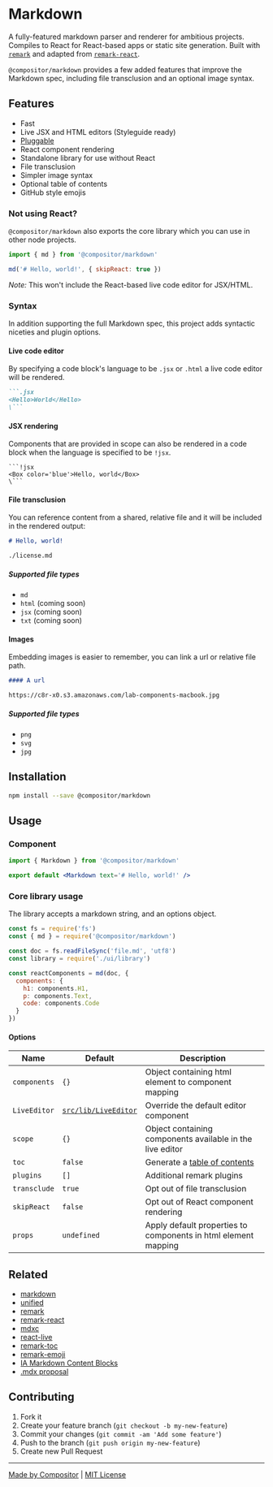 # Markdown

A fully-featured markdown parser and renderer for ambitious projects.
Compiles to React for React-based apps or static site generation.
Built with [`remark`](https://github.com/remarkjs/remark) and adapted from [`remark-react`](https://github.com/mapbox/remark-react).

`@compositor/markdown` provides a few added features that improve the Markdown spec, including file transclusion and an optional image syntax.

## Features

- Fast
- Live JSX and HTML editors (Styleguide ready)
- [Pluggable](https://github.com/remarkjs/remark/blob/master/doc/plugins.md)
- React component rendering
- Standalone library for use without React
- File transclusion
- Simpler image syntax
- Optional table of contents
- GitHub style emojis

### Not using React?

`@compositor/markdown` also exports the core library which you can use in other node projects.

```js
import { md } from '@compositor/markdown'

md('# Hello, world!', { skipReact: true })
```

_Note:_ This won't include the React-based live code editor for JSX/HTML.

### Syntax

In addition supporting the full Markdown spec, this project adds syntactic niceties and plugin options.

#### Live code editor

By specifying a code block's language to be `.jsx` or `.html` a live code editor will be rendered.

```md
```.jsx
<Hello>World</Hello>
\```
```

#### JSX rendering

Components that are provided in scope can also be rendered in a code block when the language is specified to be `!jsx`.

```ms
```!jsx
<Box color='blue'>Hello, world</Box>
\```
```

#### File transclusion

You can reference content from a shared, relative file and it will be included in the rendered output:

```md
# Hello, world!

./license.md
```

##### Supported file types

- `md`
- `html` (coming soon)
- `jsx` (coming soon)
- `txt` (coming soon)

#### Images

Embedding images is easier to remember, you can link a url or relative file path.

```md
#### A url

https://c8r-x0.s3.amazonaws.com/lab-components-macbook.jpg
```

##### Supported file types

- `png`
- `svg`
- `jpg`

## Installation

```sh
npm install --save @compositor/markdown
```

## Usage

### Component

```jsx
import { Markdown } from '@compositor/markdown'

export default <Markdown text='# Hello, world!' />
```

### Core library usage

The library accepts a markdown string, and an options object.

```js
const fs = require('fs')
const { md } = require('@compositor/markdown')

const doc = fs.readFileSync('file.md', 'utf8')
const library = require('./ui/library')

const reactComponents = md(doc, {
  components: {
    h1: components.H1,
    p: components.Text,
    code: components.Code
  }
})
```

#### Options

| Name | Default | Description |
| ---- | ------- | ----------- |
| `components` | `{}` | Object containing html element to component mapping |
| `LiveEditor` | [`src/lib/LiveEditor`](https://github.com/c8r/markdown/blob/master/src/lib/LiveEditor.js) | Override the default editor component |
| `scope` | `{}` | Object containing components available in the live editor |
| `toc` | `false` | Generate a [table of contents](https://github.com/remarkjs/remark-toc) |
| `plugins` | `[]` | Additional remark plugins |
| `transclude` | `true` | Opt out of file transclusion |
| `skipReact` | `false` | Opt out of React component rendering |
| `props` | `undefined` | Apply default properties to components in html element mapping |

## Related

- [markdown](https://daringfireball.net/projects/markdown/syntax)
- [unified](https://github.com/unifiedjs/unified)
- [remark](http://remark.js.org/)
- [remark-react](https://github.com/mapbox/remark-react)
- [mdxc](https://github.com/jamesknelson/mdxc)
- [react-live](https://react-live.philpl.com/)
- [remark-toc](https://github.com/remarkjs/remark-toc)
- [remark-emoji](https://github.com/rhysd/remark-emoji)
- [IA Markdown Content Blocks](https://github.com/iainc/Markdown-Content-Blocks)
- [.mdx proposal](https://spectrum.chat/thread/1021be59-2738-4511-aceb-c66921050b9a)

## Contributing

1. Fork it
2. Create your feature branch (`git checkout -b my-new-feature`)
3. Commit your changes (`git commit -am 'Add some feature'`)
4. Push to the branch (`git push origin my-new-feature`)
5. Create new Pull Request

***

[Made by Compositor](https://compositor.io/)
|
[MIT License](license)
